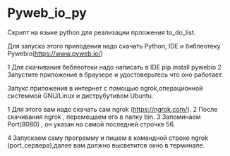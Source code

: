 # Pyweb_io_py
Скрипт на языке python для реализации прложения to_do_list.


Для запуска этого прилодения надо скачать Python, IDE и библеотеку Pywebio(https://www.pyweb.io/)


1 Для скачивания беблеотеки надо написать в IDE pip install pywebio
2 Запустите приложение в браузере и удостоверьтесь что оно работает.


Запукс приложения в интернет с помощью ngrok,операционной системмой GNU/Linux и диструбутивом Ubuntu.

1 Для этого вам надо скачать сам ngrok (https://ngrok.com/).
2 После скачивания ngrok , перемещаем его в папку bin.
3 Запоминаем Port(8080) , он указан на самой последней строчке 56.


4 Запускаем саму программу и пишем в командной строке ngrok (port_сервера),далее 
вам должно высветится окно в терминале.

